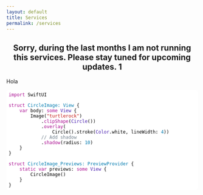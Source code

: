 ```yaml
---
layout: default
title: Services
permalink: /services
---
```

<h2 style="text-align: center">Sorry, during the last months I am not running this services. Please stay tuned for upcoming updates. 1</h2>
<!--
  <table style="width: 100%; horizontal-align: left; margin: 0px 0px">
    <tr>
      <td style="border-style: hidden; width: 33%; text-align: left; vertical-align: top; padding: 0px">
        <img style="display: block; margin-left: auto; margin-right: auto; height: 250px; width: 100%; object-fit: contain" src="../assets/img/galileo.PNG">
      </td>
      <td style="border-style: hidden; width: 33%; text-align: left; vertical-align: top; padding: 0px">
        <img style="display: block; margin-left: auto; margin-right: auto; height: 250px; width: 100%; object-fit: contain" src="../assets/img/granitos.PNG">
      </td>
      <td style="border-style: hidden; width: 33%; text-align: left; vertical-align: top; padding: 0px">
        <img style="display: block; margin-left: auto; margin-right: auto; height: 250px; width: 100%; object-fit: contain" src="../assets/img/campus.PNG">
      </td>
    </tr>
  </table>
-->
Hola


<style>.hljs-selector-tag{color:#aa0d91;}.hljs-symbol{color:#057CB0;}.hljs-title{color:#057CB0;}.hljs-attribute{color:#000;}.hljs-tag{color:#057CB0;}.hljs-built_in{color:#5c2699;}.hljs-bullet{color:#057CB0;}.hljs-strong{font-weight:bold;}.hljs-selector-class{color:#9b703f;}.hljs-subst{color:#000;}.hljs-attr{color:#057CB0;}.hljs-type{color:#4B21B0;}.hljs-selector-id{color:#9b703f;}.hljs-builtin-name{color:#5c2699;}.hljs-params{color:#5c2699;}.hljs-regexp{color:#080;}.hljs-link{color:#080;}.hljs-section{color:#057CB0;}.hljs{display:block;color:black;padding:0.5em;overflow-x:auto;}.hljs-comment{color:#707F8C;}.hljs-formula{background-color:#eee;font-style:italic;}.hljs-emphasis{font-style:italic;}.hljs-string{color:#c41a16;}.hljs-template-variable{color:#660;}.hljs-variable{color:#660;}.hljs-meta{color:#aa0d91;}.hljs-name{color:#008;}.hljs-doctag{font-weight:bold;}.hljs-number{color:#057CB0;}.hljs-literal{color:#aa0d91;}.hljs-quote{color:#707F8C;}.hljs-class{color:#057CB0;}.hljs-keyword{color:#aa0d91;}.hljs-deletion{background-color:#ffc8bd;}.hljs-addition{background-color:#baeeba;}</style>

<pre><code class="hljs" style="background:#FFFFFF;border-radius:8px"><span class="hljs-keyword">import</span> SwiftUI

<span class="hljs-class"><span class="hljs-keyword">struct</span> <span class="hljs-title">CircleImage</span>: <span class="hljs-title">View</span> </span>{
    <span class="hljs-keyword">var</span> body: <span class="hljs-keyword">some</span> <span class="hljs-type">View</span> {
       <span class="hljs-attribute"> Image</span>(<span class="hljs-string">"turtlerock"</span>)
            .<span class="hljs-literal">clipShape</span>(<span class="hljs-type">Circle</span>())
            .<span class="hljs-literal">overlay</span>(
               <span class="hljs-attribute"> Circle</span>().<span class="hljs-attribute">stroke</span>(<span class="hljs-type">Color</span>.<span class="hljs-attribute">white</span>, lineWidth: <span class="hljs-number">4</span>))
            <span class="hljs-comment">// Add shadow</span>
            .<span class="hljs-literal">shadow</span>(radius: <span class="hljs-number">10</span>)
    }
}

<span class="hljs-class"><span class="hljs-keyword">struct</span> <span class="hljs-title">CircleImage_Previews</span>: <span class="hljs-title">PreviewProvider</span> </span>{
    <span class="hljs-keyword">static</span> <span class="hljs-keyword">var</span> previews: <span class="hljs-keyword">some</span> <span class="hljs-type">View</span> {
       <span class="hljs-attribute"> CircleImage</span>()
    }
}</code></pre>



<!--
  <table style="width: 100%; horizontal-align: center; margin-left: auto; margin-right: auto">
  <tr>
    <td style="border-style: hidden; width: 100%; vertical-align: center; horizontal-align: center">
      <header style="background-color: #F8FAFC; border-radius: 20px; padding: 10px; box-shadow: 0px 0px 10px grey">
        <script charset="utf-8" type="text/javascript" src="//js-eu1.hsforms.net/forms/shell.js"></script><script>hbspt.forms.create({region: "eu1",portalId: "24911257",formId: "07fe559d-ca81-41ad-b091-f3d32cd5bd93"});</script>
      </header>
    </td>
    </tr>
</table>
-->


